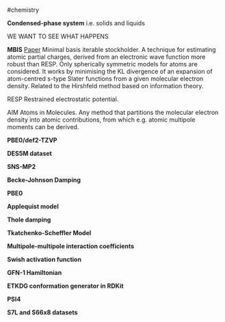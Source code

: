 #chemistry

**Condensed-phase system**
i.e. solids and liquids

WE WANT TO SEE WHAT HAPPENS

**MBIS**
[Paper](https://pubs.acs.org/doi/epdf/10.1021/acs.jctc.6b00456)
Minimal basis iterable stockholder.
A technique for estimating atomic partial charges, derived from an electronic wave function more robust than RESP. Only spherically symmetric models for atoms are considered. It works by minimising the KL divergence of an expansion of atom-centred s-type Slater functions from a given molecular electron density. Related to the Hirshfeld method based on information theory.

RESP
Restrained electrostatic potential.


AIM
Atoms in Molecules.
Any method that partitions the molecular electron density into atomic contributions, from which e.g. atomic multipole moments can be derived.

**PBE0/def2-TZVP**

**DES5M dataset**

**SNS-MP2**

**Becke-Johnson Damping**

**PBE0**

**Applequist model**

**Thole damping**

**Tkatchenko-Scheffler Model**

**Multipole-multipole interaction coefficients**

**Swish activation function**

**GFN-1 Hamiltonian**

**ETKDG conformation generator in RDKit**

**PSI4** 

**S7L and S66x8 datasets**


